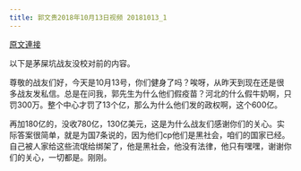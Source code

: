 ```yaml
---
title: 郭文贵2018年10月13日视频 20181013_1
---
```


[原文連接](https://gnews.org/ThreadView/53478350)

以下是茅屎坑战友没校对前的内容。

  尊敬的战友们好，今天是10月13号，你们健身了吗？唉呀，从昨天到现在还是很多战友发私信。总是在问我，郭先生为什么他们假疫苗？河北的什么假牛奶啊，只罚300万。整个中心才罚了13个亿，那么为什么他们发的政权啊，这个600亿。

  再加180亿的，没收780亿，130亿美元，这是为什么战友们感谢你们的关心。实际答案很简单，就是为国7条说的，因为他们cp他们是黑社会，咱们的国家已经。自己被人家给这些流氓给绑架了，他是黑社会，他没有法律，他只有嘿嘿，谢谢你们的关心，一切都是。刚刚。
